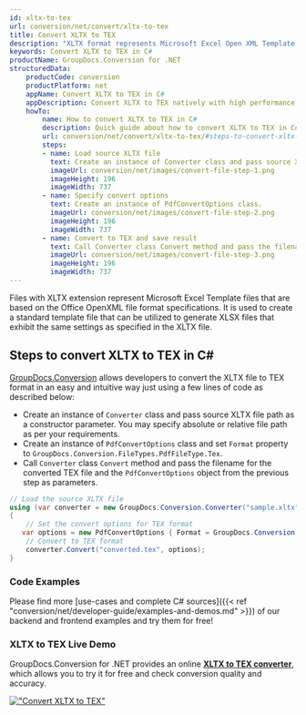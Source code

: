 ```yaml
---
id: xltx-to-tex
url: conversion/net/convert/xltx-to-tex
title: Convert XLTX to TEX
description: "XLTX format represents Microsoft Excel Open XML Template with .xltx extension. Learn how to convert XLTX to TEX file programmatically in C# language using GroupDocs.Conversion for .NET library."
keywords: Convert XLTX to TEX in C#
productName: GroupDocs.Conversion for .NET
structuredData:
    productCode: conversion
    productPlatform: net
    appName: Convert XLTX to TEX in C#
    appDescription: Convert XLTX to TEX natively with high performance using C# language and server side GroupDocs.Conversion for .NET APIs, without the use of any software like Microsoft or Open Office.
    howTo:
        name: How to convert XLTX to TEX in C# 
        description: Quick guide about how to convert XLTX to TEX in C# with high performance and accuracy.
        url: conversion/net/convert/xltx-to-tex/#steps-to-convert-xltx-to-tex-in-c
        steps:
        - name: Load source XLTX file 
          text: Create an instance of Converter class and pass source XLTX file path as a constructor parameter. You may specify absolute or relative file path as per your requirements. 
          imageUrl: conversion/net/images/convert-file-step-1.png
          imageHeight: 196
          imageWidth: 737
        - name: Specify convert options 
          text: Create an instance of PdfConvertOptions class.
          imageUrl: conversion/net/images/convert-file-step-2.png
          imageHeight: 196
          imageWidth: 737
        - name: Convert to TEX and save result 
          text: Call Converter class Convert method and pass the filename for the converted HTML file and the PdfConvertOptions object from the previous step as parameters.
          imageUrl: conversion/net/images/convert-file-step-3.png
          imageHeight: 196
          imageWidth: 737
---
```


Files with XLTX extension represent Microsoft Excel Template files that are based on the Office OpenXML file format specifications. It is used to create a standard template file that can be utilized to generate XLSX files that exhibit the same settings as specified in the XLTX file.

## Steps to convert XLTX to TEX in C#

[GroupDocs.Conversion](https://products.groupdocs.com/conversion/net) allows developers to convert the XLTX file to TEX format in an easy and intuitive way just using a few lines of code as described below:

* Create an instance of `Converter` class and pass source XLTX file path as a constructor parameter. You may specify absolute or relative file path as per your requirements. 
* Create an instance of `PdfConvertOptions` class and set `Format` property to `GroupDocs.Conversion.FileTypes.PdfFileType.Tex`.
* Call `Converter` class `Convert` method and pass the filename for the converted TEX file and the `PdfConvertOptions` object from the previous step as parameters.

```csharp
// Load the source XLTX file
using (var converter = new GroupDocs.Conversion.Converter("sample.xltx"))
{
    // Set the convert options for TEX format
   var options = new PdfConvertOptions { Format = GroupDocs.Conversion.FileTypes.PdfFileType.Tex };
    // Convert to TEX format
    converter.Convert("converted.tex", options);
}
```

### Code Examples

Please find more [use-cases and complete C# sources]({{< ref "conversion/net/developer-guide/examples-and-demos.md" >}}) of our backend and frontend examples and try them for free!

### XLTX to TEX Live Demo

GroupDocs.Conversion for .NET provides an online [**XLTX to TEX converter**](https://products.groupdocs.app/conversion/xltx-to-tex), which allows you to try it for free and check conversion quality and accuracy.

[!["Convert XLTX to TEX"](conversion/net/images/convert-to-tex/convert-xltx-to-tex.png)](https://products.groupdocs.app/conversion/xltx-to-tex)